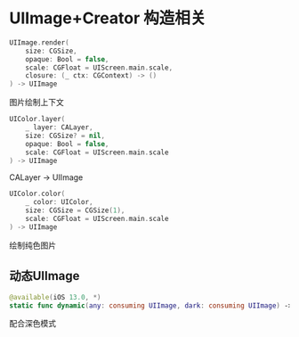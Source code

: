 # UIImage+Creator 构造相关


```swift
UIImage.render(
    size: CGSize,
    opaque: Bool = false,
    scale: CGFloat = UIScreen.main.scale,
    closure: (_ ctx: CGContext) -> ()
) -> UIImage
```

图片绘制上下文



```swift
UIColor.layer(
    _ layer: CALayer,
    size: CGSize? = nil,
    opaque: Bool = false,
    scale: CGFloat = UIScreen.main.scale
) -> UIImage
```

CALayer -> UIImage



```swift
UIColor.color(
    _ color: UIColor,
    size: CGSize = CGSize(1),
    scale: CGFloat = UIScreen.main.scale
) -> UIImage
```

绘制纯色图片



## 动态UIImage

```swift
@available(iOS 13.0, *)
static func dynamic(any: consuming UIImage, dark: consuming UIImage) -> UIImage
```

配合深色模式